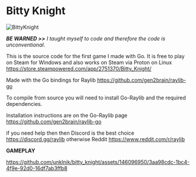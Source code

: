# Bitty Knight
![BittyKnight](https://github.com/unklnik/bitty_knight/assets/146096950/4002d693-7b09-4933-99e6-268167c4c78c)

    
***BE WARNED >>** I taught myself to code and therefore the code is unconventional*.     

  
This is the source code for the first game I made with Go. It is free to play on Steam for Windows and also works on Steam via Proton on Linux https://store.steampowered.com/app/2751370/Bitty_Knight/   

  
Made with the Go bindings for Raylib https://github.com/gen2brain/raylib-go 

  
To compile from source you will need to install Go-Raylib and the required dependencies. 


Installation instructions are on the Go-Raylib page https://github.com/gen2brain/raylib-go


if you need help then then Discord is the best choice https://discord.gg/raylib otherwise Reddit https://www.reddit.com/r/raylib

    
**GAMEPLAY**

https://github.com/unklnik/bitty_knight/assets/146096950/3aa98cdc-1bc4-4f9e-92d0-16df7ab3ffb8


